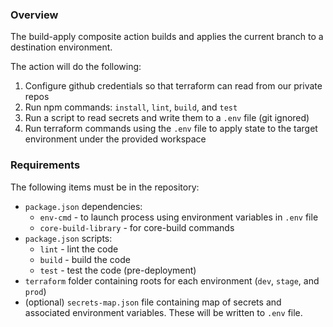 ### Overview

The build-apply composite action builds and applies the current branch to a destination environment.

The action will do the following:

1. Configure github credentials so that terraform can read from our private repos
2. Run npm commands: `install`, `lint`, `build`, and `test`
3. Run a script to read secrets and write them to a `.env` file (git ignored)
4. Run terraform commands using the `.env` file to apply state to the target environment under the provided workspace

### Requirements

The following items must be in the repository:

* `package.json` dependencies:
  * `env-cmd` - to launch process using environment variables in `.env` file
  * `core-build-library` - for core-build commands
* `package.json` scripts:
  * `lint` - lint the code
  * `build` - build the code
  * `test` - test the code (pre-deployment)
* `terraform` folder containing roots for each environment (`dev`, `stage`, and `prod`)
* (optional) `secrets-map.json` file containing map of secrets and associated environment variables. These will be written to `.env` file.
